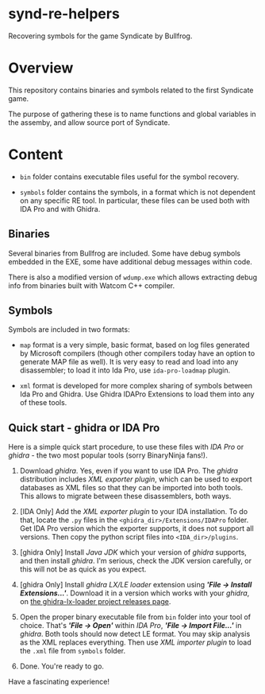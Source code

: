 # synd-re-helpers

Recovering symbols for the game Syndicate by Bullfrog.

# Overview

This repository contains binaries and symbols related
to the first Syndicate game.

The purpose of gathering these is to name functions and
global variables in the assemby, and allow source port
of Syndicate.

# Content

* `bin` folder contains executable files useful for the
symbol recovery.

* `symbols` folder contains the symbols, in a format
which is not dependent on any specific RE tool.
In particular, these files can be used both with IDA Pro
and with Ghidra.

## Binaries

Several binaries from Bullfrog are included. Some
have debug symbols embedded in the EXE, some have
additional debug messages within code.

There is also a modified version of `wdump.exe` which
allows extracting debug info from binaries built with
Watcom C++ compiler.

## Symbols

Symbols are included in two formats:

* `map` format is a very simple, basic format, based
on log files generated by Microsoft compilers (though
other compilers today have an option to generate MAP
file as well). It is very easy to read and load into
any disassembler; to load it into Ida Pro, use
`ida-pro-loadmap` plugin.

* `xml` format is developed for more complex sharing
of symbols between Ida Pro and Ghidra. Use Ghidra IDAPro
Extensions to load them into any of these tools.

## Quick start - ghidra or IDA Pro

Here is a simple quick start procedure, to use these
files with _IDA Pro_ or _ghidra_ - the two most popular
tools (sorry BinaryNinja fans!).

1. Download _ghidra_. Yes, even if you want to use IDA
 Pro. The _ghidra_ distribution includes _XML exporter
 plugin_, which can be used to export databases as XML
 files so that they can be imported into both tools.
 This allows to migrate between these disassemblers,
 both ways.

2. [IDA Only] Add the _XML exporter plugin_ to your
 IDA installation. To do that, locate the `.py` files
 in the `<ghidra_dir>/Extensions/IDAPro` folder.
 Get IDA Pro version which the exporter supports,
 it does not support all versions. Then copy the
 python script files into `<IDA_dir>/plugins`.

3. [ghidra Only] Install _Java JDK_ which your version of
 _ghidra_ supports, and then install _ghidra_. I'm
 serious, check the JDK version carefully, or this will
 not be as quick as you expect.

4. [ghidra Only] Install _ghidra LX/LE loader_ extension
 using ***'File -> Install Extensions...'***. Download
 it in a version which works with your _ghidra_, on
 [the ghidra-lx-loader project releases page](https://github.com/yetmorecode/ghidra-lx-loader/releases).

5. Open the proper binary executable file from `bin`
 folder into your tool of choice. That's ***'File -> Open'***
 within _IDA Pro_, ***'File -> Import File...'*** in _ghidra_.
 Both tools should now detect LE format. You may skip analysis
 as the XML replaces everything. Then use _XML importer
 plugin_ to load the `.xml` file from `symbols` folder.

6. Done. You're ready to go.


Have a fascinating experience!
